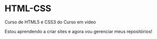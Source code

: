 # HTML-CSS
 Curso de HTML5 e CSS3 do Curso em video

Estou aprendendo a criar sites e agora vou gerenciar meus repositórios!